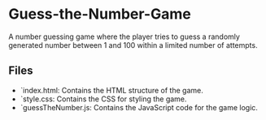 # Guess-the-Number-Game
A number guessing game where the player tries to guess a randomly generated number between 1 and 100 within a limited number of attempts.

## Files
- `index.html: Contains the HTML structure of the game.
- `style.css: Contains the CSS for styling the game.
- `guessTheNumber.js: Contains the JavaScript code for the game logic.
